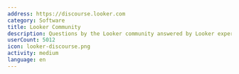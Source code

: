 ```yaml
---
address: https://discourse.looker.com
category: Software
title: Looker Community
description: Questions by the Looker community answered by Looker experts
userCount: 5012
icon: looker-discourse.png
activity: medium
language: en
---
```

